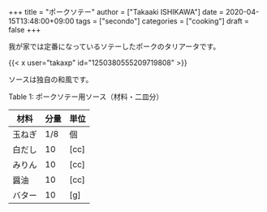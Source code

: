 +++
title = "ポークソテー"
author = ["Takaaki ISHIKAWA"]
date = 2020-04-15T13:48:00+09:00
tags = ["secondo"]
categories = ["cooking"]
draft = false
+++

我が家では定番になっているソテーしたポークのタリアータです。  

{{< x user="takaxp" id="1250380555209719808" >}}  

ソースは独自の和風です。  

<div class="table-caption">
  <span class="table-number">Table 1</span>:
  ポークソテー用ソース（材料・二皿分）
</div>

| 材料 | 分量 | 単位 |
|----|----|----|
| 玉ねぎ | 1/8 | 個   |
| 白だし | 10  | [cc] |
| みりん | 10  | [cc] |
| 醤油 | 10  | [cc] |
| バター | 10  | [g]  |
